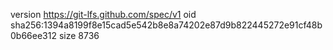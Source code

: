 version https://git-lfs.github.com/spec/v1
oid sha256:1394a8199f8e15cad5e542b8e8a74202e87d9b822445272e91cf48b0b66ee312
size 8736
